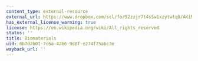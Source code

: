 ```yaml
---
content_type: external-resource
external_url: https://www.dropbox.com/scl/fo/52zzjr7t4s5w1xzytwtq8/AKiMvFSS-XifPPHMie1Vge4/Chapters/Chapter%205%20Biomaterials?dl=0&rlkey=qojtvzyd9q8cpudjtvj939i69
has_external_license_warning: true
license: https://en.wikipedia.org/wiki/All_rights_reserved
status: ''
title: Biomaterials
uid: 8b7d2b01-7c6a-42b6-9d8f-e274f75abc3e
wayback_url: ''
---
```

